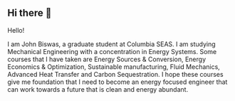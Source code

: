 ## Hi there 👋

Hello!

I am John Biswas, a graduate student at Columbia SEAS. I am studying Mechanical Engineering with a concentration in Energy Systems. Some courses that I have taken are Energy Sources & Conversion, Energy Economics & Optimization, Sustainable manufacturing, Fluid Mechanics, Advanced Heat Transfer and Carbon Sequestration. I hope these courses give me foundation that I need to become an energy focused engineer that can work towards a future that is clean and energy abundant.
